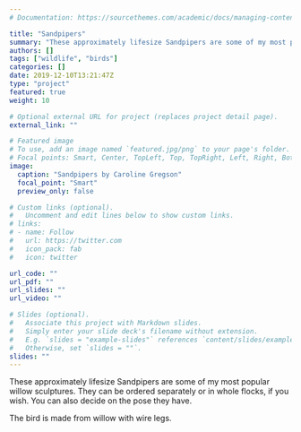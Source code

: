 ```yaml
---
# Documentation: https://sourcethemes.com/academic/docs/managing-content/

title: "Sandpipers"
summary: "These approximately lifesize Sandpipers are some of my most popular willow sculptures."
authors: []
tags: ["wildlife", "birds"]
categories: []
date: 2019-12-10T13:21:47Z
type: "project"
featured: true
weight: 10

# Optional external URL for project (replaces project detail page).
external_link: ""

# Featured image
# To use, add an image named `featured.jpg/png` to your page's folder.
# Focal points: Smart, Center, TopLeft, Top, TopRight, Left, Right, BottomLeft, Bottom, BottomRight.
image:
  caption: "Sandpipers by Caroline Gregson"
  focal_point: "Smart"
  preview_only: false

# Custom links (optional).
#   Uncomment and edit lines below to show custom links.
# links:
# - name: Follow
#   url: https://twitter.com
#   icon_pack: fab
#   icon: twitter

url_code: ""
url_pdf: ""
url_slides: ""
url_video: ""

# Slides (optional).
#   Associate this project with Markdown slides.
#   Simply enter your slide deck's filename without extension.
#   E.g. `slides = "example-slides"` references `content/slides/example-slides.md`.
#   Otherwise, set `slides = ""`.
slides: ""
---
```

These approximately lifesize Sandpipers are some of my most popular willow sculptures. 
They can be ordered separately or in whole flocks, if you wish. 
You can also decide on the pose they have.

The bird is made from willow with wire legs.
